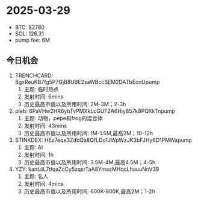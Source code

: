 # 2025-03-29
- BTC: 82780
- SOL: 126.31
- pump fee: 6M

## 今日机会
1. TRENCHCARD: 8gxReuKB7fg5P7GjB8UBE2saWBccSEM2DATbEcnUpump
   1. 主题: 临时热点
   2. 发射时间: 6mins
   3. 历史最高市值以及所用时间: 2M-3M；2-3h
2. pleb: 6PaVHw2HR6ybTvPMXkLcGUF2A6Hiy857k8PQXkTnpump
   1. 主题: 动物，pepe和frog的混合体
   2. 发射时间: 43mins
   3. 历史最高市值以及所用时间: 1M-1.5M,最高2M；10-12h
3. STINKDEX: HEz7eqe3ZdbQa8QfLDo1JWpWzJK3bFJHy6D1PMWapump
   1. 主题: AI
   2. 发射时间: 1h
   3. 历史最高市值以及所用时间: 3.5M-4M,最高4.5M；4-5h
4. YZY: kanLiiL7tfqaZcCy5zqsrTaA8YmazMHqcLhauuNnV39
   1. 主题: 名人
   2. 发射时间: 4mins
   3. 历史最高市值以及所用时间: 600K-800K,最高2M；1-2h
